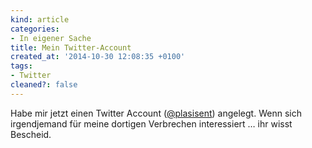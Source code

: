 ```yaml
---
kind: article
categories:
- In eigener Sache
title: Mein Twitter-Account
created_at: '2014-10-30 12:08:35 +0100'
tags:
- Twitter
cleaned?: false
---
```


Habe mir jetzt einen Twitter Account
([@plasisent](https://twitter.com/plasisent "@plasisent")) angelegt. Wenn
sich irgendjemand für meine dortigen Verbrechen interessiert … ihr wisst
Bescheid.
